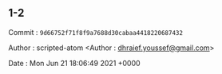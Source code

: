 ## 1-2 

 Commit : `9d66752f71f8f9a7688d30cabaa4418220687432`

 Author : scripted-atom <Author : dhraief.youssef@gmail.com> 

 Date 	: Mon Jun 21 18:06:49 2021 +0000 

